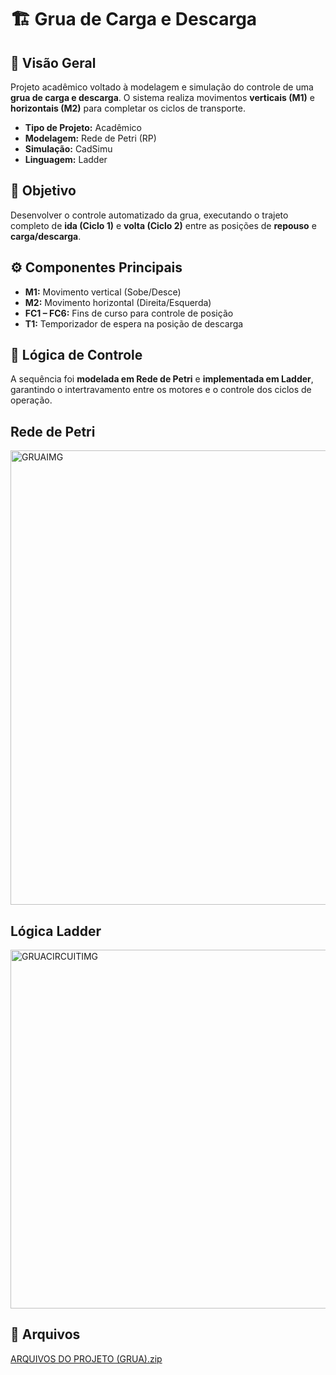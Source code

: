 # 🏗️ Grua de Carga e Descarga

## 📌 Visão Geral  
Projeto acadêmico voltado à modelagem e simulação do controle de uma **grua de carga e descarga**. O sistema realiza movimentos **verticais (M1)** e **horizontais (M2)** para completar os ciclos de transporte.

- **Tipo de Projeto:** Acadêmico  
- **Modelagem:** Rede de Petri (RP)  
- **Simulação:** CadSimu  
- **Linguagem:** Ladder  

## 🎯 Objetivo  
Desenvolver o controle automatizado da grua, executando o trajeto completo de **ida (Ciclo 1)** e **volta (Ciclo 2)** entre as posições de **repouso** e **carga/descarga**.

## ⚙️ Componentes Principais  
- **M1:** Movimento vertical (Sobe/Desce)  
- **M2:** Movimento horizontal (Direita/Esquerda)  
- **FC1 – FC6:** Fins de curso para controle de posição  
- **T1:** Temporizador de espera na posição de descarga  

## 🧩 Lógica de Controle  
A sequência foi **modelada em Rede de Petri** e **implementada em Ladder**, garantindo o intertravamento entre os motores e o controle dos ciclos de operação.

## Rede de Petri

<img width="1366" height="727" alt="GRUAIMG" src="https://github.com/user-attachments/assets/fe74d2e7-1d20-43c1-beb2-f533d01128d7" />

## Lógica Ladder

<img width="806" height="574" alt="GRUACIRCUITIMG" src="https://github.com/user-attachments/assets/31bbf022-44f5-4739-84b2-68a04c779945" />

## 📂 Arquivos  

[ARQUIVOS DO PROJETO (GRUA).zip](https://github.com/user-attachments/files/23237856/ARQUIVOS.DO.PROJETO.GRUA.zip)



